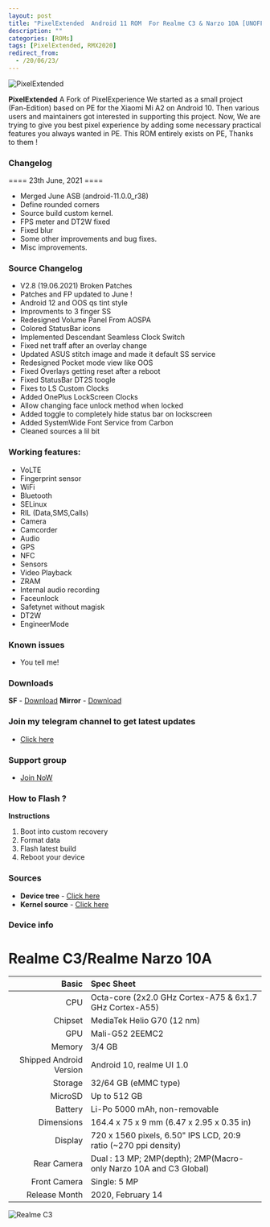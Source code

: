 ```yaml
---
layout: post
title: "PixelExtended  Android 11 ROM  For Realme C3 & Narzo 10A [UNOFFICIAL]"
description: ""
categories: [ROMs]
tags: [PixelExtended, RMX2020]
redirect_from:
  - /20/06/23/
---
```


![PixelExtended](https://gitlab.com/sribalaji/sribalaji.gitlab.io/-/raw/master/assets/images/headers/PEX_v2.8.jpg?raw=true)

**PixelExtended** A Fork of PixelExperience
We started as a small project (Fan-Edition) based on PE for the Xiaomi Mi A2 on Android 10. Then various users and maintainers got interested in supporting this project. Now, We are trying to give you best pixel experience by adding some necessary practical features you always wanted in PE. This ROM entirely exists on PE, Thanks to them !

### Changelog
==== 23th June, 2021 ====

- Merged June ASB (android-11.0.0_r38) 
- Define rounded corners
- Source build custom kernel.
- FPS meter and DT2W fixed
- Fixed blur 
- Some other improvements and bug fixes.
- Misc improvements.

### Source Changelog
- V2.8 (19.06.2021) Broken Patches
- Patches and FP updated to June !
- Android 12 and OOS qs tint style
- Improvments to 3 finger SS
- Redesigned Volume Panel From AOSPA
- Colored StatusBar icons
- Implemented Descendant Seamless Clock Switch
- Fixed net traff after an overlay change
- Updated ASUS stitch image and made it default SS service
- Redesigned Pocket mode view like OOS
- Fixed Overlays getting reset after a reboot
- Fixed StatusBar DT2S toogle
- Fixes to LS Custom Clocks
- Added OnePlus LockScreen Clocks
- Allow changing face unlock method when locked
- Added toggle to completely hide status bar on lockscreen
- Added SystemWide Font Service from Carbon
- Cleaned sources a lil bit

### Working features:
* VoLTE
* Fingerprint sensor
* WiFi
* Bluetooth
* SELinux
* RIL (Data,SMS,Calls)
* Camera
* Camcorder
* Audio
* GPS
* NFC
* Sensors
* Video Playback
* ZRAM
* Internal audio recording
* Faceunlock
* Safetynet without magisk
* DT2W
* EngineerMode

### Known issues
* You tell me!

### Downloads
**SF** - [Download](https://sourceforge.net/projects/thecloverlyprojects/files/RMX2020/PixelExtended_RMX2020-11.0-20210623-1451-UNOFFICIAL.zip/download)
**Mirror** - [Download](https://the.manshutyagi.workers.dev//PixelExtended_RMX2020-11.0-20210623-1451-UNOFFICIAL.zip)


### Join my telegram channel to get latest updates
* [Click here](https://t.me/TheCloverly_Releases)

### Support group
* [Join NoW](https://t.me/SriBalajiHub)

### How to Flash ?
**Instructions**
1) Boot into custom recovery 
2) Format data
3) Flash latest build
4) Reboot your device 

### Sources
* **Device tree** - [Click here](https://github.com/Realme-G70-Series/device_realme_RMX2020)
* **Kernel source** - [Click here](https://github.com/Realme-G70-Series/kernel_realme_rmx2020)

### Device info
Realme C3/Realme Narzo 10A
================================

Basic   | Spec Sheet
-------:|:----------------------
CPU     | Octa-core (2x2.0 GHz Cortex-A75 & 6x1.7 GHz Cortex-A55)
Chipset | MediaTek Helio G70 (12 nm)
GPU     | Mali-G52 2EEMC2
Memory  | 3/4 GB
Shipped Android Version | Android 10, realme UI 1.0 
Storage | 32/64 GB (eMMC type)
MicroSD | Up to 512 GB 
Battery | Li-Po 5000 mAh, non-removable
Dimensions | 164.4 x 75 x 9 mm (6.47 x 2.95 x 0.35 in)
Display | 720 x 1560 pixels, 6.50" IPS LCD, 20:9 ratio (~270 ppi density)
Rear Camera  | Dual : 13 MP; 2MP(depth); 2MP(Macro- only Narzo 10A and C3 Global)
Front Camera | Single: 5 MP
Release Month | 2020, February 14 | 2020, May 22 

![Realme C3](https://fdn2.gsmarena.com/vv/pics/realme/realme-c3-2020-2.jpg "Realme C3")